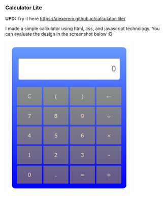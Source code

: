 ﻿### Calculator Lite
 
 **UPD:** Try it here https://alexerem.github.io/calculator-lite/

I made a simple calculator using html, css, and javascript technology. You can evaluate the design in the screenshot below :D

![screenshot of sample](screenshots/calculator-lite-screenshot.png)

